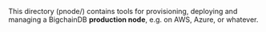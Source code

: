This directory (pnode/) contains tools for provisioning, deploying and managing a BigchainDB **production node**, e.g. on AWS, Azure, or whatever.
